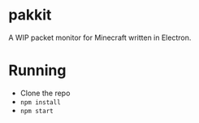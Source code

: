 # pakkit

A WIP packet monitor for Minecraft written in Electron.

# Running

- Clone the repo
- `npm install`
- `npm start`
